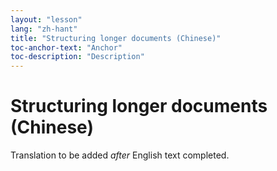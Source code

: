 ```yaml
---
layout: "lesson"
lang: "zh-hant"
title: "Structuring longer documents (Chinese)"
toc-anchor-text: "Anchor"
toc-description: "Description"
---
```


# Structuring longer documents (Chinese)

Translation to be added _after_ English text completed.
